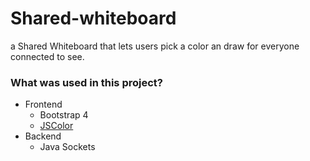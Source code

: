 # Shared-whiteboard
a Shared Whiteboard that lets users pick a color an draw for everyone connected to see.

### What was used in this project?
- Frontend
  - Bootstrap 4
  - [JSColor](http://jscolor.com)
- Backend
  - Java Sockets
